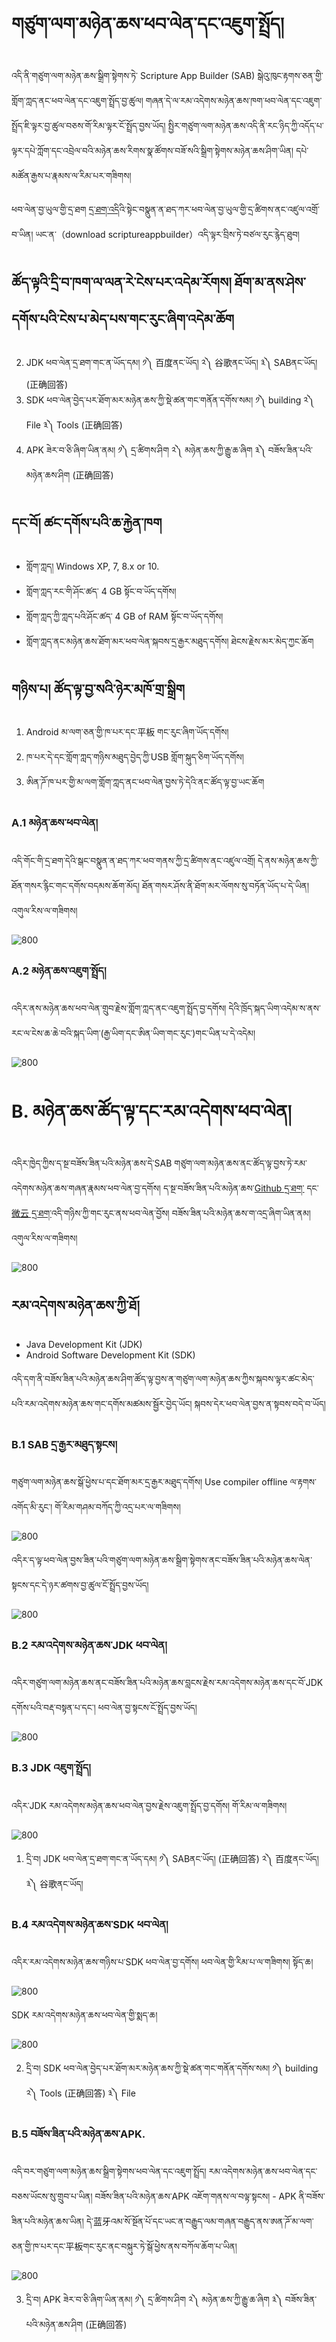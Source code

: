 # གཙུག་ལག་མཉེན་ཆས་ཕབ་ལེན་དང་འཇུག་སྤྲོད།

འདི་ནི་གཙུག་ལག་མཉེན་ཆས་སྒྲིག་སྟེགས་ཏེ་ Scripture App Builder (SAB) སྒེའུ་ཁུང་རྟགས་ཅན་གྱི་གློག་ཀླད་ནང་ཕབ་ལེན་དང་འཇུག་སྤྲོད་བྱ་ཚུལ། གཞན་དེ་ལ་རམ་འདེགས་མཉེན་ཆས་ཁག་ཕབ་ལེན་དང་འཇུག་སྤྲོད་ཇི་ལྟར་བྱ་ཚུལ་བཅས་གོ་རིམ་ལྟར་ངོ་སྤྲོད་བྱས་ཡོད། སྤྱིར་གཙུག་ལག་མཉེན་ཆས་འདི་ནི་རང་ཉིད་ཀྱི་འདོད་པ་ལྟར་དཔེ་ཀློག་དང་འབྲེལ་བའི་མཉེན་ཆས་རིགས་སྣ་ཚོགས་བཟོ་སའི་སྒྲིག་སྟེགས་མཉེན་ཆས་ཤིག་ཡིན། དཔེ་མཚོན་རྒྱས་པ་རྣམས་ལ་རིམ་པར་གཟིགས།

ཕབ་ལེན་བྱ་ཡུལ་གྱི་དྲ་ཐག [དྲ་ཐག་འདི](https://software.sil.org/scriptureappbuilder/download/)འི་སྟེང་བསྣུན་ན་ཐད་ཀར་ཕབ་ལེན་བྱ་ཡུལ་གྱི་དྲ་ཚིགས་ནང་འཛུལ་འགྲོ་བ་ཡིན། ཡང་ན་（download scriptureappbuilder）འདི་ལྟར་བྲིས་ཏེ་བཙལ་རུང་རྙེད་ཐུབ།
## ཚོད་ལྟའི་དྲི་བ་ཁག་ལ་ལན་རེ་ངེས་པར་འདེམ་རོགས། ཐོག་མ་ནས་ཤེས་དགོས་པའི་ངེས་པ་མེད་པས་གང་རུང་ཞིག་འདེམ་ཆོག

2. JDK ཕབ་ལེན་དྲ་ཐག་གང་ན་ཡོད་དམ། ༡༽ 百度ནང་ཡོད། ༢༽ 谷歌ནང་ཡོད། ༣༽ SABནང་ཡོད། (正确回答)
3. SDK ཕབ་ལེན་བྱེད་པར་ཐོག་མར་མཉེན་ཆས་ཀྱི་སྡེ་ཚན་གང་གནོན་དགོས་སམ། ༡༽ building ༢༽ File ༣༽ Tools (正确回答)
4. APK ཟེར་བ་ཅི་ཞིག་ཡིན་ནམ། ༡༽ དྲ་ཚིགས་ཤིག ༢༽ མཉེན་ཆས་ཀྱི་རྒྱུ་ཆ་ཞིག ༣༽ བཟོས་ཟིན་པའི་མཉེན་ཆས་ཤིག (正确回答)
## དང་བོ། ཚང་དགོས་པའི་ཆ་རྐྱེན་ཁག
- གློག་ཀླད། Windows XP, 7, 8.x or 10.
- གློག་ཀླད་རང་གི་ཤོང་ཚད་ 4 GB སྟོང་བ་ཡོད་དགོས།
- གློག་ཀླད་ཀྱི་ཀླད་པའི་ཤོང་ཚད་ 4 GB of RAM སྟོང་བ་ཡོད་དགོས།
- གློག་ཀླད་ནང་མཉེན་ཆས་ཐོག་མར་ཕབ་ལེན་སྐབས་དྲ་རྒྱར་མཐུད་དགོས། ཐེངས་རྗེས་མར་མེད་ཀྱང་ཆོག

## གཉིས་པ། ཚོད་ལྟ་བྱ་སའི་ཉེར་མཁོ་གྲ་སྒྲིག
1. Android མ་ལག་ཅན་གྱི་ཁ་པར་དང་平板 གང་རུང་ཞིག་ཡོད་དགོས།
2. ཁ་པར་དེ་དང་གློག་ཀླད་གཉིས་མཐུད་བྱེད་ཀྱི་USB གློག་སྐུད་ཅིག་ཡོད་དགོས། 
3. ཨིན་ཌོ་ཁ་པར་གྱི་མ་ལག་གློག་ཀླད་ནང་ཕབ་ལེན་བྱས་ཏེ་དེའི་ནང་ཚོད་ལྟ་བྱ་ཡང་ཆོག

### A.1 མཉེན་ཆས་ཕབ་ལེན།

འདི་གོང་གི་དྲ་ཐག་དེའི་སྒང་བསྣུན་ན་ཐད་ཀར་ཕབ་གནས་ཀྱི་དྲ་ཚིགས་ནང་འཛུལ་འགྲོ། དེ་ནས་མཉེན་ཆས་ཀྱི་ཐོན་གསར་རྙིང་གང་དགོས་བདམས་ཆོག་མོད། ཐོན་གསར་ཤོས་ནི་ཐོག་མར་ལོགས་སུ་བཏོན་ཡོད་པ་དེ་ཡིན། འགུལ་རིས་ལ་གཟིགས།

![800](images/000001.gif)

### A.2 མཉེན་ཆས་འཇུག་སྤྲོད།

འདིར་ནས་མཉེན་ཆས་ཕབ་ལེན་གྲུབ་རྗེས་གློག་ཀླད་ནང་འཇུག་སྤྲོད་བྱ་དགོས། དེའི་ཁྲོད་སྐད་ཡིག་འདེམ་ས་ནས་རང་ལ་ངེས་ཆ་ཆེ་བའི་སྐད་ཡིག་(རྒྱ་ཡིག་དང་ཨིན་ཡིག་གང་རུང་)གང་ཡིན་པ་དེ་འདེམ།

![800](images/000002.gif)

# B. མཉེན་ཆས་ཚོད་ལྟ་དང་རམ་འདེགས་ཕབ་ལེན།

འདིར་ཁྱེད་ཀྱིས་ད་སྔ་བཟོས་ཟིན་པའི་མཉེན་ཆས་དེ་SAB གཙུག་ལག་མཉེན་ཆས་ནང་ཚོད་ལྟ་བྱས་ཏེ་རམ་འདེགས་མཉེན་ཆས་གཞན་རྣམས་ཕབ་ལེན་བྱ་དགོས། ད་སྔ་བཟོས་ཟིན་པའི་མཉེན་ཆས་[Github དྲ་ཐག་](https://github.com/tadhondup/Lojong-001.git) དང་ [微云 དྲ་ཐག་](https://share.weiyun.com/KujPqi7U)འདི་གཉིས་ཀྱི་གང་རུང་ནས་ཕབ་ལེན་བྱོས། བཟོས་ཟིན་པའི་མཉེན་ཆས་ག་འདྲ་ཞིག་ཡིན་ནམ། འགུལ་རིས་ལ་གཟིགས།

![800](images/000003.gif)

## རམ་འདེགས་མཉེན་ཆས་ཀྱི་ཐོ།

- Java Development Kit (JDK) 
- Android Software Development Kit (SDK)  

འདི་དག་ནི་བཟོས་ཟིན་པའི་མཉེན་ཆས་ཤིག་ཚོད་ལྟ་བྱས་ན་གཙུག་ལག་མཉེན་ཆས་ཀྱིས་སྐབས་ལྟར་ཚང་མེད་པའི་རམ་འདེགས་མཉེན་ཆས་གང་དགོས་མཚམས་སྦྱོར་བྱེད་ཡོང། སྐབས་དེར་ཕབ་ལེན་བྱས་ན་སྟབས་བདེ་བ་ཡོད།
### B.1 SAB དྲ་རྒྱར་མཐུད་སྟངས།

གཙུག་ལག་མཉེན་ཆས་སྒོ་ཕྱེས་པ་དང་ཐོག་མར་དྲ་རྒྱར་མཐུད་དགོས། Use compiler offline ལ་རྟགས་འགོད་མི་རུང་། གོ་རིམ་གཤམ་བཀོད་ཀྱི་འདྲ་པར་ལ་གཟིགས།

![800](images/000000.png)

འདིར་ད་ལྟ་ཕབ་ལེན་བྱས་ཟིན་པའི་གཙུག་ལག་མཉེན་ཆས་སྒྲིག་སྟེགས་ནང་བཟོས་ཟིན་པའི་མཉེན་ཆས་ལེན་སྟངས་དང་དེ་ཉར་ཚགས་བྱ་ཚུལ་ངོ་སྤྲོད་བྱས་ཡོད།

![800](images/000004.gif)

### B.2 རམ་འདེགས་མཉེན་ཆས་JDK ཕབ་ལེན།

འདིར་གཙུག་ལག་མཉེན་ཆས་ནང་བཟོས་ཟིན་པའི་མཉེན་ཆས་བླངས་རྗེས་རམ་འདེགས་མཉེན་ཆས་དང་བོ་JDK དགོས་པའི་བརྡ་བསྟན་པ་དང་། ཕབ་ལེན་བྱ་སྟངས་ངོ་སྤྲོད་བྱས་ཡོད།

![800](images/000005.gif)

### B.3 JDK འཇུག་སྤྲོད།

འདིར་JDK རམ་འདེགས་མཉེན་ཆས་ཕབ་ལེན་བྱས་རྗེས་འཇུག་སྤྲོད་བྱ་དགོས། གོ་རིམ་ལ་གཟིགས།

![800](images/000006.gif)

1. དྲི་བ། JDK ཕབ་ལེན་དྲ་ཐག་གང་ན་ཡོད་དམ། ༡༽ SABནང་ཡོད། (正确回答) ༢༽ 百度ནང་ཡོད། ༣༽ 谷歌ནང་ཡོད།

### B.4 རམ་འདེགས་མཉེན་ཆས་SDK ཕབ་ལེན།

འདིར་རམ་འདེགས་མཉེན་ཆས་གཉིས་པ་SDK ཕབ་ལེན་བྱ་དགོས། ཕབ་ལེན་གྱི་རིམ་པ་ལ་གཟིགས། སྟོད་ཆ།

![800](images/000007.gif)

SDK རམ་འདེགས་མཉེན་ཆས་ཕབ་ལེན་གྱི་སྨད་ཆ།

![800](images/000008.gif)

2. དྲི་བ། SDK ཕབ་ལེན་བྱེད་པར་ཐོག་མར་མཉེན་ཆས་ཀྱི་སྡེ་ཚན་གང་གནོན་དགོས་སམ། ༡༽ building ༢༽ Tools (正确回答) ༣༽ File

### B.5 བཟོས་ཟིན་པའི་མཉེན་ཆས་APK.

འདི་བར་གཙུག་ལག་མཉེན་ཆས་སྒྲིག་སྟེགས་ཕབ་ལེན་དང་འཇུག་སྤྲོད། རམ་འདེགས་མཉེན་ཆས་ཕབ་ལེན་དང་བཅས་ཡོངས་སུ་གྲུབ་པ་ཡིན། བཟོས་ཟིན་པའི་མཉེན་ཆས་APK འཇོག་གནས་ལ་བལྟ་སྟངས།  - APK ནི་བཟོས་ཟིན་པའི་མཉེན་ཆས་ཡིན། དེ་蓝牙འམ་སོ་སྔོན་པོ་དང་ཡང་ན་བརྒྱུད་ལམ་གཞན་བརྒྱུད་ནས་ཨན་ཌོ་མ་ལག་ཅན་གྱི་ཁ་པར་དང་平板གང་རུང་ནང་བསྐུར་ཏེ་སྒོ་ཕྱེས་ནས་བཀོལ་ཆོག་པ་ཡིན།

![800](images/000009.gif)

3. དྲི་བ། APK ཟེར་བ་ཅི་ཞིག་ཡིན་ནམ། ༡༽ དྲ་ཚིགས་ཤིག ༢༽ མཉེན་ཆས་ཀྱི་རྒྱུ་ཆ་ཞིག ༣༽ བཟོས་ཟིན་པའི་མཉེན་ཆས་ཤིག (正确回答)